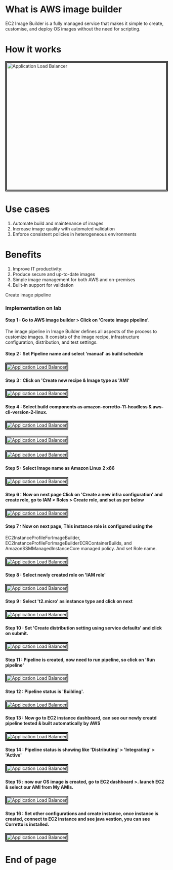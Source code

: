 # What is AWS image builder
EC2 Image Builder is a fully managed service that makes it simple to create, customise, and deploy OS images without the need for scripting.

# How it works

####
<img src="/AWS EC2 Image Builder/Images/AWS Image builder 1.png" width="650px" height="400px" style="border:5px double black;"
     alt="Application Load Balancer"
     style="float: left; margin-right: 6px;" />
####

# Use cases  
1) Automate build and maintenance of images 
2) Increase image quality with automated validation 
3) Enforce consistent policies in heterogeneous environments

# Benefits
1) Improve IT productivity:
2) Produce secure and up-to-date images
3) Simple image management for both AWS and on-premises
4) Built-in support for validation

Create image pipeline

### Implementation on lab ###

#### Step 1 : Go to AWS image builder > Click on 'Create image pipeline'.
The image pipeline in Image Builder defines all aspects of the process to customize images. It consists of the image recipe, infrastructure configuration, distribution, and test settings.


#### Step 2 : Set Pipeline name and select 'manual' as build schedule
####
<img src="/AWS EC2 Image Builder/Images/AWS Image builder 2.png" width="auto" height="auto" style="border:5px double black;"
     alt="Application Load Balancer"
     style="float: left; margin-right: 6px;" />
####

#### Step 3 : Click on 'Create new recipe & Image type as 'AMI'
####
<img src="/AWS EC2 Image Builder/Images/AWS Image builder 3.png" width="auto" height="auto" style="border:5px double black;"
     alt="Application Load Balancer"
     style="float: left; margin-right: 6px;" />
####

#### Step 4 : Select build components as amazon-corretto-11-headless & aws-cli-version-2-linux.
####
<img src="/AWS EC2 Image Builder/Images/AWS Image builder 4.png" width="auto" height="auto" style="border:5px double black;"
     alt="Application Load Balancer"
     style="float: left; margin-right: 6px;" />
####
####
<img src="/AWS EC2 Image Builder/Images/AWS Image builder 5.png" width="auto" height="auto" style="border:5px double black;"
     alt="Application Load Balancer"
     style="float: left; margin-right: 6px;" />
####
####
<img src="/AWS EC2 Image Builder/Images/AWS Image builder 6.png" width="auto" height="auto" style="border:5px double black;"
     alt="Application Load Balancer"
     style="float: left; margin-right: 6px;" />
####
#### Step 5 : Select Image name as Amazon Linux 2 x86
####
<img src="/AWS EC2 Image Builder/Images/AWS Image builder 7.png" width="auto" height="auto" style="border:5px double black;"
     alt="Application Load Balancer"
     style="float: left; margin-right: 6px;" />
####
#### Step 6 : Now on next page Click on 'Create a new infra configuration' and create role, go to IAM > Roles > Create role, and set as per below
####
<img src="/AWS EC2 Image Builder/Images/AWS Image builder 8.png" width="auto" height="auto" style="border:5px double black;"
     alt="Application Load Balancer"
     style="float: left; margin-right: 6px;" />
####
#### Step 7 : Now on next page, This instance role is configured using the 
EC2InstanceProfileForImageBuilder, 
EC2InstanceProfileForImageBuilderECRContainerBuilds, and 
AmazonSSMManagedInstanceCore managed policy. And set Role name.
####
<img src="/AWS EC2 Image Builder/Images/AWS Image builder 9.png" width="auto" height="auto" style="border:5px double black;"
     alt="Application Load Balancer"
     style="float: left; margin-right: 6px;" />
####

#### Step 8 : Select newly created role on 'IAM role'
####
<img src="/AWS EC2 Image Builder/Images/AWS Image builder 10.png" width="auto" height="auto" style="border:5px double black;"
     alt="Application Load Balancer"
     style="float: left; margin-right: 6px;" />
####
#### Step 9 : Select 't2.micro' as instance type and click on next
####
<img src="/AWS EC2 Image Builder/Images/AWS Image builder 11.png" width="auto" height="auto" style="border:5px double black;"
     alt="Application Load Balancer"
     style="float: left; margin-right: 6px;" />
####
#### Step 10 : Set 'Create distribution setting using service defaults' and click on submit.
####
<img src="/AWS EC2 Image Builder/Images/AWS Image builder 12.png" width="auto" height="auto" style="border:5px double black;"
     alt="Application Load Balancer"
     style="float: left; margin-right: 6px;" />
####

#### Step 11 : Pipeline is created, now need to run pipeline, so click on 'Run pipeline'
####
<img src="/AWS EC2 Image Builder/Images/AWS Image builder 13.png" width="auto" height="auto" style="border:5px double black;"
     alt="Application Load Balancer"
     style="float: left; margin-right: 6px;" />
####

#### Step 12 : Pipeline status is 'Building'.
####
<img src="/AWS EC2 Image Builder/Images/AWS Image builder 14.png" width="auto" height="auto" style="border:5px double black;"
     alt="Application Load Balancer"
     style="float: left; margin-right: 6px;" />
####
#### Step 13 : Now go to EC2 instance dashboard, can see our newly creatd pipeline tested & built automatically by AWS
####
<img src="/AWS EC2 Image Builder/Images/AWS Image builder 15.png" width="auto" height="auto" style="border:5px double black;"
     alt="Application Load Balancer"
     style="float: left; margin-right: 6px;" />
####
#### Step 14 : Pipeline status is showing like 'Distributing' > 'Integrating' > 'Active'
####
<img src="/AWS EC2 Image Builder/Images/AWS Image builder 16.png" width="auto" height="auto" style="border:5px double black;"
     alt="Application Load Balancer"
     style="float: left; margin-right: 6px;" />
####

#### Step 15 : now our OS image is created, go to EC2 dashboard >. launch EC2 & select our AMI from My AMIs.
####
<img src="/AWS EC2 Image Builder/Images/AWS Image builder 18.png" width="auto" height="auto" style="border:5px double black;"
     alt="Application Load Balancer"
     style="float: left; margin-right: 6px;" />
####
#### Step 16 : Set other configurations and create instance, once instance is created, connect to EC2 instance and see java vestion, you can see Corretto is installed.
####
<img src="/AWS EC2 Image Builder/Images/AWS Image builder 19.png" width="auto" height="auto" style="border:5px double black;"
     alt="Application Load Balancer"
     style="float: left; margin-right: 6px;" />
####

# End of page #

